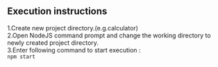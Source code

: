 ## Execution instructions<br>
1.Create new project directory.(e.g.calculator)  <br>
2.Open NodeJS command prompt and change the working directory to newly created project directory. <br>
3.Enter following command to start execution  :    <br>
  `
  npm start
  `
